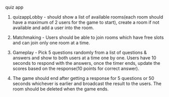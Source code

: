 quiz app
1. quizappLobby - should show a list of available rooms(each room should have a maximum of 2 users for the game to start), create a room if not available and add a user into the room.

2. Matchmaking - Users should be able to join rooms which have free slots and can join only one room at a time.

3. Gameplay - Pick 5 questions randomly from a list of questions & answers and show to both users at a time one by one. Users have 10 seconds to respond with the answers, once the timer ends, update the scores based on the response(10 points for correct answer).

4. The game should end after getting a response for 5 questions or 50 seconds whichever is earlier and broadcast the result to the users. The room should be deleted when the game ends.
